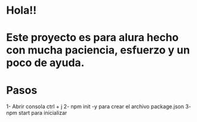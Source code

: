 # Hola!!
# Este proyecto es para alura hecho con mucha paciencia, esfuerzo y un poco de ayuda. 
#        Pasos

1- Abrir consola ctrl + j
2- npm init -y  para crear el archivo package.json
3- npm start para inicializar